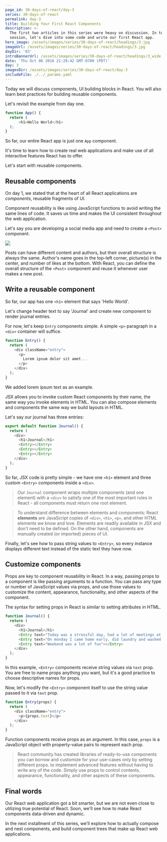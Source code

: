 ```yaml
---
page_id: 30-days-of-react/day-3
series: 30-days-of-react
permalink: day-3
title: Building Your First React Components
description: >-
  The first two articles in this series were heavy on discussion. In today's
  session, let's dive into some code and write our first React app.
hero_image: /assets/images/series/30-days-of-react/headings/3.jpg
imageUrl: /assets/images/series/30-days-of-react/headings/3.jpg
dayDir: '03'
introBannerUrl: /assets/images/series/30-days-of-react/headings/3_wide.jpg
date: 'Thu Oct 06 2016 21:29:42 GMT-0700 (PDT)'
day: 3
imagesDir: /assets/images/series/30-days-of-react/day-3
includeFile: ./../_params.yaml
---
```


Today we will discuss components, UI building blocks in React. You will also learn best practices for building reusable components. 

Let's revisit the example from day one.

```javascript
function App() {
  return (
      <h1>Hello World</h1>
  );
}
```

So far, our entire React app is just one `App` component.

It's time to learn how to create real web applications and make use of all interactive features React has to offer.

Let's start with reusable components. 

## Reusable components

On day 1, we stated that at the heart of all React applications are _components_, reusable fragments of UI.

Component reusability is like using JavaScript functions to avoid writing the same lines of code. It saves us time and makes the UI consistent throughout the web application.

Let's say you are developing a social media app and need to create a `<Post>` component.

![](https://github.com/irakli12345/30-days-of-react/blob/master/day-03/instagram%20clone.png)

Posts can have different content and authors, but their overall structure is always the same. Author's name goes in the top-left corner, picture(s) in the center, and number of likes at the bottom. With React, you can define the overall structure of the `<Post>` component and reuse it whenever user makes a new post.

## Write a reusable component

So far, our app has one `<h1>` element that says 'Hello World'.

Let's change header text to say 'Journal' and create new component to render journal entries. 

For now, let's keep `Entry` components simple. A simple `<p>` paragraph in a `<div>` container will suffice. 

```javascript
function Entry() {
  return (
    <div className="entry">
      <p>
        Lorem ipsum dolor sit amet...
      </p>
    </div>
  );
}
```

We added lorem ipsum text as an example. 

JSX allows you to invoke custom React components by their name, the same way you invoke elements in HTML. You can also compose elements and components the same way we build layouts in HTML.

Let's say our journal has three entries:

```javascript
export default function Journal() {
  return (
    <div>
      <h1>Journal</h1>
      <Entry></Entry>
      <Entry></Entry>
      <Entry></Entry>
    </div>
  );
}
```

So far, JSX code is pretty simple - we have one `<h1>` element and three custom `<Entry>` components inside a `<div>`. 

> Our `Journal` component wraps multiple components (and one element) with a `<div>` to satisfy one of the most important rules in React - all components must return one root element.

> To understand difference between elements and components: React **elements** are JavaScript copies of `<div>`, `<h1>`, `<p>`, and other HTML elements we know and love. Elements are readily available in JSX and don't need to be defined. On the other hand, components are manually created (or imported) pieces of UI.

Finally, let's see how to pass string values to `<Entry>`, so every instance displays different text instead of the static text they have now. 

## Customize components 

Props are key to component reusability in React. In a way, passing props to a component is like passing arguments to a function. You can pass any type or number of JavaScript values via props, and use those values to customize the content, appearance, functionality, and other aspects of the component. 

The syntax for setting props in React is similar to setting attributes in HTML. 

```javascript
function Journal() {
  return (
    <div>
      <h1>Journal</h1>
      <Entry text="Today was a stressful day, had a lot of meetings at work"></Entry>
      <Entry text="On monday I came home early, did laundry and washed dishes"></Entry>
      <Entry text="Weekend was a lot of fun"></Entry>
    </div>
  );
}
```

In this example, `<Entry>` components receive string values via `text` prop. You are free to name props anything you want, but it's a good practice to choose descriptive names for props.

Now, let's modify the `<Entry>` component itself to use the string value passed to it via `text` prop.  

```javascript
function Entry(props) {
  return (
    <div className="entry">
      <p>{props.text}</p>
    </div>
  );
}
```

Function components receive props as an argument. In this case, `props` is a JavaScript object with property-value pairs to represent each prop. 

> React community has created libraries of ready-to-use components you can borrow and customize for your use-cases only by setting different props.  to implement advanced features without having to write any of the code. Simply use props to control contents, appearance, functionality, and other aspects of these components.


## Final words

Our React web application got a bit smarter, but we are not even close to utilizing true potential of React. Soon, we'll see how to make React components data-driven and dynamic.

In the next installment of this series, we'll explore how to actually compose and nest components, and build component trees that make up React web applications. 
